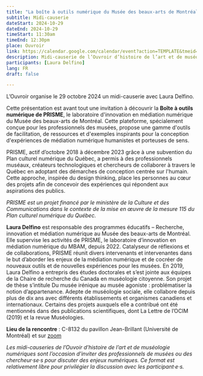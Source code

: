 ```yaml
---
title: "La boîte à outils numérique du Musée des beaux-arts de Montréal"
subtitle: Midi-causerie
dateStart: 2024-10-29
dateEnd: 2024-10-29
timeStart: 11:30am
timeEnd: 12:30pm
place: Ouvroir
link: https://calendar.google.com/calendar/event?action=TEMPLATE&tmeid=NGRhaHVsY3F2am9yY3BibnFqN3VtOGhuYXEgbGFib3V2cm9pckBt&tmsrc=labouvroir%40gmail.com
description: Midi-causerie de l’Ouvroir d’histoire de l’art et de muséologie numériques le mardi 29 octobre 2024, de 11h30 à 12h30, au C-8132 du pavillon Jean-Brillant (Université de Montréal).
participants: [Laura Delfino]
lang: FR
draft: false

---
```


L’Ouvroir organise le 29 octobre 2024 un midi-causerie avec Laura Delfino.

Cette présentation est avant tout une invitation à découvrir la **Boîte à outils numérique de PRISME**, le laboratoire d'innovation en médiation numérique du Musée des beaux-arts de Montréal. Cette plateforme, spécialement conçue pour les professionnels des musées, propose une gamme d'outils de facilitation, de ressources et d'exemples inspirants pour la conception d'expériences de médiation numérique humanistes et porteuses de sens.

PRISME, actif d’octobre 2018 à décembre 2023 grâce à une subvention du Plan culturel numérique du Québec, a permis à des professionnels muséaux, créateurs technologiques et chercheurs de collaborer à travers le Québec en adoptant des démarches de conception centrée sur l'humain. Cette approche, inspirée du design thinking, place les personnes au cœur des projets afin de concevoir des expériences qui répondent aux aspirations des publics.

_PRISME est un projet financé par le ministère de la Culture et des Communications dans le contexte de la mise en œuvre de la mesure 115 du Plan culturel numérique du Québec._

**Laura Delfino** est responsable des programmes éducatifs – Recherche, innovation et médiation numérique au Musée des beaux-arts de Montréal. Elle supervise les activités de PRISME, le laboratoire d’innovation en médiation numérique du MBAM, depuis 2022. Catalyseur de réflexions et de collaborations, PRISME réunit divers intervenants et intervenantes dans le but d’aborder les enjeux de la médiation numérique et de cocréer de nouveaux outils et de nouvelles expériences pour les musées. En 2019, Laura Delfino a entrepris des études doctorales et s’est jointe aux équipes de la Chaire de recherche du Canada en muséologie citoyenne. Son projet de thèse s’intitule Du musée irénique au musée agoniste : problématiser la notion d’appartenance. Adepte de muséologie sociale, elle collabore depuis plus de dix ans avec différents établissements et organismes canadiens et internationaux. Certains des projets auxquels elle a contribué ont été mentionnés dans des publications scientifiques, dont La Lettre de l’OCIM (2019) et la revue Muséologies.

**Lieu de la rencontre** : C-8132 du pavillon Jean-Brillant (Université de Montréal) et sur [zoom](https://umontreal.zoom.us/j/82480661654?pwd=cUlzb09hZ3lkd2UvcmpPbTdmQkZBQT09)

_Les midi-causeries de l’Ouvoir d’histoire de l’art et de muséologie numériques sont l’occasion d’inviter des professionnels de musées ou des chercheur·se·s pour discuter des enjeux numériques. Ce format est relativement libre pour privilégier la discussion avec les participant·e·s._

